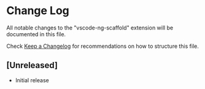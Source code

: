 # Change Log
All notable changes to the "vscode-ng-scaffold" extension will be documented in this file.

Check [Keep a Changelog](http://keepachangelog.com/) for recommendations on how to structure this file.

## [Unreleased]
- Initial release
